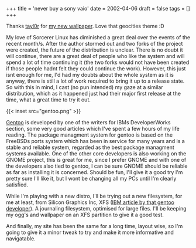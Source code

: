 +++
title = 'never buy a sony vaio'
date = 2002-04-06
draft = false
tags = []
+++

Thanks [tayl0r](https://web.archive.org/web/20020528180946/http://tayl0r.net/)</a> 
for [my new wallpaper](https://web.archive.org/web/20020526154320/http://www.tayl0r.net/stuff/xbox_paymore.jpg). 
Love that geocities theme :D

My love of Sorcerer Linux has diminished a great deal over the events of the recent month/s.
After the author stormed out and two forks of the project were created, the future of the distribution 
is unclear. There is no doubt it will continue, there are a great deal of people who like the system and 
will spend a lot of time continuing it (the two forks would not have been created if those people hadnt 
felt they could continue the work). However, this just isnt enough for me, I'd had my doubts about 
the whole system as it is anyway, there is still a lot of work required to bring it up to a release state. 
So with this in mind, I cast (no pun intended) my gaze at a similar distribution, which as it happened 
just had their major first release at the time, what a great time to try it out.

{{< inset src="gentoo.png" >}}

[Gentoo](https://www.gentoo.org/) is developed by one of the writers for IBMs DeveloperWorks section, some very good articles 
which I've spent a few hours of my life reading. The package managment system for gentoo is based on the 
FreeBSDs ports system which has been in service for many years and is a stable and reliable system, 
regarded as the best package managment systems available.
One of the other core developers is also working on the GNOME project, this is great for me, since 
I prefer GNOME and with one of the developers also tied to gentoo, I can be sure GNOME should be reliable 
as far as installing it is concerned. Should be fun, I'll give it a good try I'm pretty sure I'll like it, 
but I wont be changing all my PCs until I'm clearly satisfied.

While I'm playing with a new distro, I'll be trying out a new filesystem, for me at least, 
from Silicon Graphics Inc, XFS 
([IBM article by that gentoo developer](https://web.archive.org/web/20020526154320/http://www-106.ibm.com/developerworks/linux/library/l-fs9.html)). 
A journaling filesystem, optimised for large files. 
I'll be keeping my ogg's and wallpaper on an XFS partition to give it a good test.

And finally, my site has been the same for a long time, layout wise, so I'm going to give it a 
minor tweak to try and make it more informative and navigatable.


